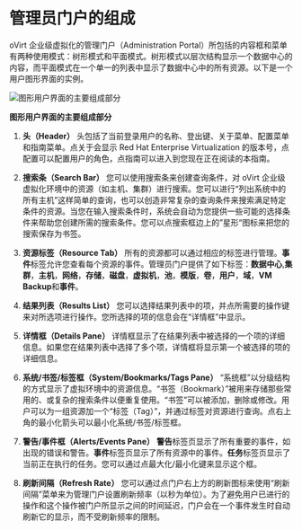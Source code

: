 # 管理员门户的组成

oVirt 企业级虚拟化的管理门户（Administration Portal）所包括的内容框和菜单有两种使用模式：树形模式和平面模式。树形模式以层次结构显示一个数据中心的内容，而平面模式在一个单一的列表中显示了数据中心中的所有资源。以下是一个用户图形界面的实例。

![图形用户界面的主要组成部分](images/elements.png)

**图形用户界面的主要组成部分**

1. **头（Header）**
头包括了当前登录用户的名称、登出键、关于菜单、配置菜单和指南菜单。点关于会显示 Red Hat Enterprise Virtualization 的版本号，点配置可以配置用户的角色，点指南可以进入到您现在正在阅读的本指南。

2. **搜索条（Search Bar）**
您可以使用搜索条来创建查询条件，对 oVirt 企业级虚拟化环境中的资源（如主机、集群）进行搜索。您可以进行“列出系统中的所有主机”这样简单的查询，也可以创造非常复杂的查询条件来搜索满足特定条件的资源。当您在输入搜索条件时，系统会自动为您提供一些可能的选择条件来帮助您创建所需的搜索条件。您可以点搜索框边上的”星形“图标来把您的搜索保存为书签。

3. **资源标签（Resource Tab）**
所有的资源都可以通过相应的标签进行管理。**事件**标签允许您查看每个资源的事件。管理员门户提供了如下标签：**数据中心**,**集群**，**主机**，**网络**，**存储**，**磁盘**，**虚拟机**，**池**，**模版**，**卷**，**用户**，**域**，**VM Backup**和**事件**。

4. **结果列表（Results List）**
您可以选择结果列表中的项，并点所需要的操作键来对所选项进行操作。您所选择的项的信息会在“详情框”中显示。

5. **详情框（Details Pane）**
详情框显示了在结果列表中被选择的一个项的详细信息。如果您在结果列表中选择了多个项，详情框将显示第一个被选择的项的详细信息。

6. **系统/书签/标签框（System/Bookmarks/Tags Pane）**
“系统框”以分级结构的方式显示了虚拟环境中的资源信息。“书签（Bookmark）”被用来存储那些常用的、或复杂的搜索条件以便重复使用。“书签”可以被添加，删除或修改。用户可以为一组资源加一个“标签（Tag）”，并通过标签对资源进行查询。点右上角的最小化箭头可以最小化系统/书签/标签框。

7. **警告/事件框（Alerts/Events Pane）**
**警告**标签页显示了所有重要的事件，如出现的错误和警告。**事件**标签页显示了所有资源中的事件。**任务**标签页显示了当前正在执行的任务。您可以通过点最大化/最小化键来显示这个框。

8. **刷新间隔（Refresh Rate）**
您可以通过点门户右上方的刷新图标来使用“刷新间隔”菜单来为管理门户设置刷新频率（以秒为单位）。为了避免用户已进行的操作和这个操作被门户所显示之间的时间延迟，门户会在一个事件发生时自动刷新它的显示，而不受刷新频率的限制。
